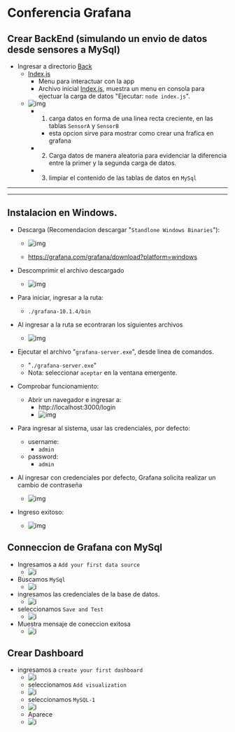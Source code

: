 # Conferencia Grafana



## Crear BackEnd (simulando un envio de datos desde sensores a MySql)

- Ingresar a directorio  [Back](./Back/)
  - [Index.js](./Back/index.js)
    - Menu para interactuar con la app
    - Archivo inicial [Index.js](./Back/index.js), muestra un menu en consola para ejectuar la carga de datos "Ejecutar: ```node index.js```".
  - ![img](./img/7.JPG)
    - 1. carga datos en forma de una linea recta creciente, en las tablas ```SensorA``` y ```SensorB```
      - esta opcion sirve para mostrar como crear una frafica en grafana
    - 2. Carga datos de manera aleatoria para evidenciar la diferencia entre la primer y la segunda carga de datos. 
    - 3. limpiar el contenido de las tablas de datos en ```MySql```
---
---

## Instalacion en Windows.

- Descarga (Recomendacion descargar "```Standlone Windows Binaries```"):
    -  ![img](./img/1.JPG)

    - https://grafana.com/grafana/download?platform=windows

- Descomprimir el archivo descargado
  - ![img](./img/2.JPG)
- Para iniciar, ingresar a la ruta:
  - ```./grafana-10.1.4/bin```
- Al ingresar a la ruta se econtraran los siguientes archivos
  - ![img](./img/3.JPG)
- Ejecutar el archivo "```grafana-server.exe```", desde linea de comandos.
  - "```./grafana-server.exe```"
  - Nota: seleccionar ```aceptar``` en la ventana emergente.
- Comprobar funcionamiento:
  - Abrir un navegador e ingresar a:
    - http://localhost:3000/login
    - ![img](./img/4.JPG)
- Para ingresar al sistema, usar las credenciales, por defecto:
    - username:
      - ```admin```
    - password:
      - ```admin``` 

- Al ingresar con credenciales por defecto, Grafana solicita realizar un cambio de contraseña
   - ![img](./img/5.JPG)

- Ingreso exitoso:
  - ![img](./img/6.JPG)
  


## Conneccion de Grafana con MySql
- Ingresamos a ```Add your first data source```
  - ![i](./img/8.JPG)
- Buscamos ```MySql```
  - ![i](./img/9.JPG)
- ingresamos las credenciales de la base de datos.
  - ![i](./img/10.JPG)
- seleccionamos ```Save and Test```
  - ![i](./img/11.JPG)
- Muestra mensaje de coneccion exitosa
  - ![i](./img/12.JPG)

## Crear Dashboard

- ingresamos a ```create your first dashboard```
  - ![i](./img/13.JPG)
  - seleccionamos ```Add visualization```
  - ![i](./img/14.JPG)
  - seleccionamos ```MySQL-1```
  - ![i](./img/15.JPG)
  - Aparece
  - ![i](./img/16.JPG)
